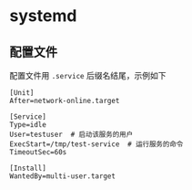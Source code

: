 # systemd

## 配置文件
 
配置文件用 `.service` 后缀名结尾，示例如下

``` shell
[Unit]
After=network-online.target

[Service]
Type=idle
User=testuser  # 启动该服务的用户
ExecStart=/tmp/test-service  # 运行服务的命令
TimeoutSec=60s

[Install]
WantedBy=multi-user.target
```